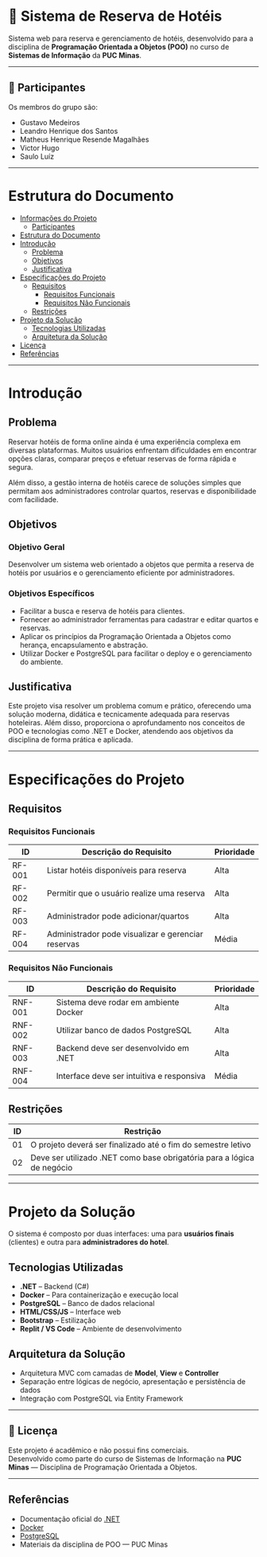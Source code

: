 
# 🏨 Sistema de Reserva de Hotéis

Sistema web para reserva e gerenciamento de hotéis, desenvolvido para a disciplina de **Programação Orientada a Objetos (POO)** no curso de **Sistemas de Informação** da **PUC Minas**.

---

## 👥 Participantes

Os membros do grupo são:
- Gustavo Medeiros  
- Leandro Henrique dos Santos  
- Matheus Henrique Resende Magalhães  
- Victor Hugo  
- Saulo Luíz  

---

# Estrutura do Documento

- [Informações do Projeto](#🏨-sistema-de-reserva-de-hotéis)  
  - [Participantes](#👥-participantes)  
- [Estrutura do Documento](#estrutura-do-documento)  
- [Introdução](#introdução)  
  - [Problema](#problema)  
  - [Objetivos](#objetivos)  
  - [Justificativa](#justificativa)
- [Especificações do Projeto](#especificações-do-projeto)  
  - [Requisitos](#requisitos)  
    - [Requisitos Funcionais](#requisitos-funcionais)  
    - [Requisitos Não Funcionais](#requisitos-não-funcionais)  
  - [Restrições](#restrições)
- [Projeto da Solução](#projeto-da-solução)  
  - [Tecnologias Utilizadas](#tecnologias-utilizadas)  
  - [Arquitetura da Solução](#arquitetura-da-solução)  
- [Licença](#📝-licença)  
- [Referências](#referências)  

---

# Introdução

## Problema

Reservar hotéis de forma online ainda é uma experiência complexa em diversas plataformas. Muitos usuários enfrentam dificuldades em encontrar opções claras, comparar preços e efetuar reservas de forma rápida e segura.

Além disso, a gestão interna de hotéis carece de soluções simples que permitam aos administradores controlar quartos, reservas e disponibilidade com facilidade.

## Objetivos

### Objetivo Geral

Desenvolver um sistema web orientado a objetos que permita a reserva de hotéis por usuários e o gerenciamento eficiente por administradores.

### Objetivos Específicos

- Facilitar a busca e reserva de hotéis para clientes.
- Fornecer ao administrador ferramentas para cadastrar e editar quartos e reservas.
- Aplicar os princípios da Programação Orientada a Objetos como herança, encapsulamento e abstração.
- Utilizar Docker e PostgreSQL para facilitar o deploy e o gerenciamento do ambiente.

## Justificativa

Este projeto visa resolver um problema comum e prático, oferecendo uma solução moderna, didática e tecnicamente adequada para reservas hoteleiras. Além disso, proporciona o aprofundamento nos conceitos de POO e tecnologias como .NET e Docker, atendendo aos objetivos da disciplina de forma prática e aplicada.

---

# Especificações do Projeto

## Requisitos

### Requisitos Funcionais

|ID    | Descrição do Requisito                                     | Prioridade |
|------|------------------------------------------------------------|------------|
|RF-001| Listar hotéis disponíveis para reserva                     | Alta       |
|RF-002| Permitir que o usuário realize uma reserva                 | Alta       |
|RF-003| Administrador pode adicionar/quartos                       | Alta       |
|RF-004| Administrador pode visualizar e gerenciar reservas         | Média      |

### Requisitos Não Funcionais

|ID     | Descrição do Requisito                                    | Prioridade |
|--------|-----------------------------------------------------------|------------|
|RNF-001| Sistema deve rodar em ambiente Docker                      | Alta       |
|RNF-002| Utilizar banco de dados PostgreSQL                         | Alta       |
|RNF-003| Backend deve ser desenvolvido em .NET                      | Alta       |
|RNF-004| Interface deve ser intuitiva e responsiva                  | Média      |

## Restrições

|ID| Restrição                                                                 |
|--|---------------------------------------------------------------------------|
|01| O projeto deverá ser finalizado até o fim do semestre letivo             |
|02| Deve ser utilizado .NET como base obrigatória para a lógica de negócio   |

---

# Projeto da Solução

O sistema é composto por duas interfaces: uma para **usuários finais** (clientes) e outra para **administradores do hotel**.

## Tecnologias Utilizadas

- **.NET** – Backend (C#)
- **Docker** – Para containerização e execução local
- **PostgreSQL** – Banco de dados relacional
- **HTML/CSS/JS** – Interface web
- **Bootstrap** – Estilização
- **Replit / VS Code** – Ambiente de desenvolvimento

## Arquitetura da Solução

- Arquitetura MVC com camadas de **Model**, **View** e **Controller**
- Separação entre lógicas de negócio, apresentação e persistência de dados
- Integração com PostgreSQL via Entity Framework

---

## 📝 Licença

Este projeto é acadêmico e não possui fins comerciais.  
Desenvolvido como parte do curso de Sistemas de Informação na **PUC Minas** — Disciplina de Programação Orientada a Objetos.

---

## Referências

- Documentação oficial do [.NET](https://dotnet.microsoft.com/)
- [Docker](https://www.docker.com/)
- [PostgreSQL](https://www.postgresql.org/)
- Materiais da disciplina de POO — PUC Minas
